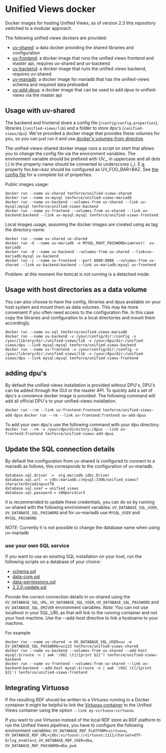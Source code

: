 # Unified Views docker
Docker images for hosting Unified Views, as of version 2.3 this repository switched to a modular approach.

The following unified views dockers are provided:
 * [uv-shared](uv-shared): a data docker providing the shared libraries and configuration
 * [uv-frontend](uv-frontend): a docker image that runs the unified views frontend and master api, requires uv-shared and uv-backend
 * [uv-backend](uv-backend): a docker image that runs the unified views backend, requires uv-shared
 * [uv-mariadb](uv-mariadb): a docker image for mariadb that has the unified-views schema and required data preloaded
 * [uv-add-dpus](uv-add-dpus): a docker image that can be used to add dpus to unified-views via the master api


## Usage with uv-shared
The backend and frontend share a config file (`/config/config.properties`), libraries (`/unified-views/lib`) and a folder to store dpu's (`/unified-views/dpu`). We've provided a docker image that provides these volumes for you, so you can just run it and use [docker's volumes-from directive](https://docs.docker.com/engine/userguide/containers/dockervolumes/#creating-and-mounting-a-data-volume-container).

The unified-views-shared docker image runs a script on start that allows you to change the config file via the environment variables. The environment variable should be prefixed with UV_, in uppercase and all dots (.) in the property name should be converted to underscores (_). E.g. property foo.bar=baz should be configured as UV_FOO_BAR=BAZ. See [the config file](uv-shared/config/config.properties) for a complete list of properties.

Public images usage:

```
docker run --name uv-shared tenforce/unified-views-shared
docker run --name uv-mysql tenforce/unified-views-mariadb
docker run --name uv-backend --volumes-from uv-shared --link uv-mysql:mysql tenforce/unified-views-backend
docker run --name uv-frontend --volumes-from uv-shared --link uv-backend:backend --link uv-mysql:mysql tenforce/unified-views-frontend
```


Local images usage, assuming the docker images are created using as tag the directory name:
```
docker run --name uv-shared uv-shared
docker run -d --name uv-mariadb -e MYSQL_ROOT_PASSWORD=iamroot!  uv-mariadb
docker run -d --name uv-backend --volumes-from uv-shared --link=uv-mariadb:mysql uv-backend 
docker run -i --name uv-frontend --port 8080:8080 --volumes-from uv-shared --link uv-backend:backend --link uv-mariadb:mysql uv-frontend 
```

Problem: at this moment the tomcat is not running is a detached mode.


## Usage with host directories as a data volume
You can also choose to have the config, libraries and dpus available on your host system and mount them as data volumes. This may be more convenient if you often need access to the configuration file.
In this case copy the libraries and configuration to a local directories and mount them accordingly.

```
docker run --name uv-sql tenforce/unified-views-mariadb
docker run --name uv-backend -v /your/config/dir:/config -v /your/library/dir:/unified-views/lib -v /your/dpu/dir:/unified-views/dpu --link mysql:mysql tenforce/unified-views-backend
docker run --name uv-frontend -v /your/config/dir:/config -v /your/library/dir:/unified-views/lib -v /your/dpu/dir:/unified-views/dpu --link mysql:mysql tenforce/unified-views-frontend
```


## adding dpu's
By default the unified-views installation is provided without DPU's, DPU's can be added through the GUI or the master API. To quickly add a set of dpu's a convience docker image is provided. The following command will add all official DPU's to your unified-views installation.

`docker run --rm --link uv-frontend:frontend tenforce/unified-views-add-dpus` 
`docker run --rm --link uv-frontend:frontend uv-add-dpus` 

To add your own dpu's use the following command with your dpu directory.
`docker run --rm -v /your/dpu/directory:/dpus --link uv-frontend:frontend tenforce/unified-views-add-dpus` 

## Update the SQL connection details
By default the configuration from uv-shared is configured to connect to a mariadb as follows, this corresponds to the configuration of uv-mariadb.
```
database.sql.driver  =  org.mariadb.jdbc.Driver
database.sql.url  = jdbc:mariadb://mysql:3306/unified_views?characterEncoding=utf8
database.sql.user = unified_views
database.sql.password = s00pers3cur3
```

It is recommended to update these credentials, you can do so by running uv-shared with the following environment variables: `UV_DATABASE_SQL_USER`, `UV_DATABASE_SQL_PASSWORD` and for uv-mariadb use `MYSQL_USER` and `MYSQL_PASSWORD`. 

*NOTE*: Currently it is not possible to change the database name when using uv-mariadb

### use your own SQL service
If you want to use an existing SQL installation on your host, run the following scripts on a database of your choice:
  * [schema.sql](https://raw.githubusercontent.com/UnifiedViews/Core/UV_Core_v2.3.0/debian/unifiedviews-backend-mysql/src/deb/usr/share/unifiedviews/mysql/schema.sql)
  * [data-core.sql](https://raw.githubusercontent.com/UnifiedViews/Core/UV_Core_v2.3.0/debian/unifiedviews-backend-mysql/src/deb/usr/share/unifiedviews/mysql/data-core.sql)
  * [data-permissions.sql](https://raw.githubusercontent.com/UnifiedViews/Core/UV_Core_v2.3.0/debian/unifiedviews-backend-mysql/src/deb/usr/share/unifiedviews/mysql/data-permissions.sql)
  * [2.2.0-update.sql](https://raw.githubusercontent.com/UnifiedViews/Core/UV_Core_v2.3.0/debian/unifiedviews-backend-mysql/src/deb/usr/share/unifiedviews/mysql/2.2.0-update.sql)

Provide the correct connection details in uv-shared using the `UV_DATABASE_SQL_URL`, `UV_DATABASE_SQL_USER`, `UV_DATABASE_SQL_PASSWORD` and `UV_DATABASE_SQL_DRIVER` environment variables. 
*Note*: You can not use localhost in your SQL_URL as that will link to the running container and not your host machine. Use the --add-host directive to link a hostname to your machine.

For example
```
docker run --name uv-shared -e UV_DATABASE_SQL_USER=uv -e EV_DATABASE_SQL_PASSWORD=uv123 tenforce/unified-views-shared
docker run --name uv-backend --volumes-from uv-shared --add-host mysql:$(route -n | awk '/UG[ \t]/{print $2}') tenforce/unified-views-backend
docker run --name uv-frontend --volumes-from uv-shared --link uv-backend:backend --add-host mysql:$(route -n | awk '/UG[ \t]/{print $2}') tenforce/unified-views-frontend

```

## Integrating Virtuoso
If the resulting RDF should be written to a Virtuoso running in a Docker container it might be helpful to link the [Virtuoso container](https://hub.docker.com/r/tenforce/virtuoso/) to the Unified Views container using the option `--link my-virtuoso:virtuoso`.

If you want to use Virtuoso instead of the local RDF store as RDF platform to run the Unified Views pipelines, you have to configure the following environment variables: `UV_DATABASE_RDF_PLATFORM=virtuoso`, `UV_DATABASE_RDF_URL=jdbc:virtuoso://virtuoso:1111/charset=UTF-8/log_enable=2`, `UV_DATABASE_RDF_USER=dba`, `UV_DATABASE_RDF_PASSWORD=dba_pwd`.
